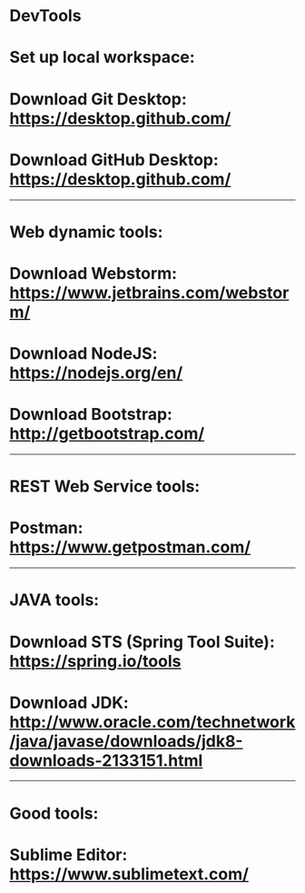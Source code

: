 # DevTools

# Set up local workspace:
# Download Git Desktop: https://desktop.github.com/
# Download GitHub Desktop: https://desktop.github.com/ 
-----------------------------------------------------------
# Web dynamic tools:
# Download Webstorm: https://www.jetbrains.com/webstorm/
# Download NodeJS: https://nodejs.org/en/
# Download Bootstrap: http://getbootstrap.com/
-----------------------------------------------------------
# REST Web Service tools:
# Postman: https://www.getpostman.com/
-----------------------------------------------------------
# JAVA tools:
# Download STS (Spring Tool Suite): https://spring.io/tools
# Download JDK: http://www.oracle.com/technetwork/java/javase/downloads/jdk8-downloads-2133151.html
-----------------------------------------------------------
# Good tools:
# Sublime Editor: https://www.sublimetext.com/


